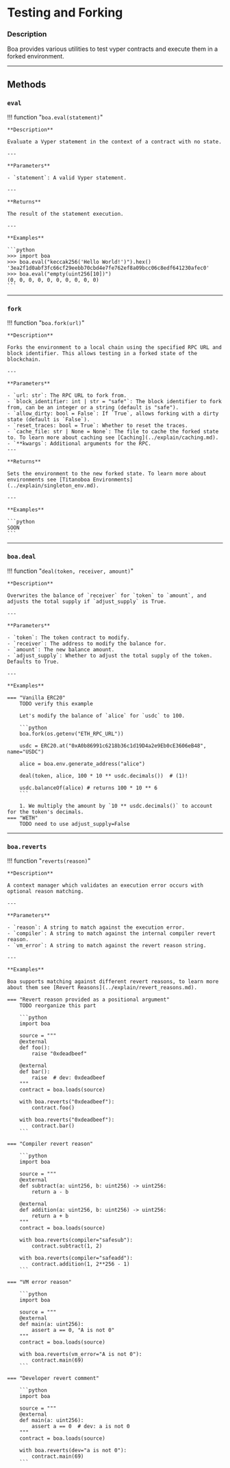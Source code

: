 # Testing and Forking

### Description

Boa provides various utilities to test vyper contracts and execute them in a forked environment.

---

## **Methods**

### `eval`
!!! function "`boa.eval(statement)`"
    <a href="https://github.com/vyperlang/titanoboa/blob/v0.2.4/boa/contracts/vyper/vyper_contract.py#L893-L920" class="source-code-link" target="_blank" rel="noopener"></a>

    **Description**

    Evaluate a Vyper statement in the context of a contract with no state.

    ---

    **Parameters**

    - `statement`: A valid Vyper statement.

    ---

    **Returns**

    The result of the statement execution.

    ---

    **Examples**

    ```python
    >>> import boa
    >>> boa.eval("keccak256('Hello World!')").hex()
    '3ea2f1d0abf3fc66cf29eebb70cbd4e7fe762ef8a09bcc06c8edf641230afec0'
    >>> boa.eval("empty(uint256[10])")
    (0, 0, 0, 0, 0, 0, 0, 0, 0, 0)
    ```

---

### `fork`
!!! function "`boa.fork(url)`"
    <a href="https://github.com/vyperlang/titanoboa/blob/v0.2.4/boa/environment.py#L59-L69" class="source-code-link" target="_blank" rel="noopener"></a>

    **Description**

    Forks the environment to a local chain using the specified RPC URL and block identifier. This allows testing in a forked state of the blockchain.

    ---

    **Parameters**

    - `url: str`: The RPC URL to fork from.
    - `block_identifier: int | str = "safe"`: The block identifier to fork from, can be an integer or a string (default is "safe").
    - `allow_dirty: bool = False`: If `True`, allows forking with a dirty state (default is `False`).
    - `reset_traces: bool = True`: Whether to reset the traces.
    - `cache_file: str | None = None`: The file to cache the forked state to. To learn more about caching see [Caching](../explain/caching.md).
    - `**kwargs`: Additional arguments for the RPC.
    ---

    **Returns**

    Sets the environment to the new forked state. To learn more about environments see [Titanoboa Environments](../explain/singleton_env.md).

    ---

    **Examples**

    ```python
    SOON
    ```


---

### `boa.deal`
!!! function "`deal(token, receiver, amount)`"
    <a href="https://github.com/vyperlang/titanoboa/blob/v0.2.4/boa/dealer.py#L91-L107" class="source-code-link" target="_blank" rel="noopener"></a>

    **Description**

    Overwrites the balance of `receiver` for `token` to `amount`, and adjusts the total supply if `adjust_supply` is True.

    ---

    **Parameters**

    - `token`: The token contract to modify.
    - `receiver`: The address to modify the balance for.
    - `amount`: The new balance amount.
    - `adjust_supply`: Whether to adjust the total supply of the token. Defaults to True.

    ---

    **Examples**

    === "Vanilla ERC20"
        TODO verify this example

        Let's modify the balance of `alice` for `usdc` to 100.

        ```python
        boa.fork(os.getenv("ETH_RPC_URL"))

        usdc = ERC20.at("0xA0b86991c6218b36c1d19D4a2e9Eb0cE3606eB48", name="USDC")

        alice = boa.env.generate_address("alice")

        deal(token, alice, 100 * 10 ** usdc.decimals())  # (1)!

        usdc.balanceOf(alice) # returns 100 * 10 ** 6
        ```

        1. We multiply the amount by `10 ** usdc.decimals()` to account for the token's decimals.
    === "WETH"
        TODO need to use adjust_supply=False



---

### `boa.reverts`
!!! function "`reverts(reason)`"
    <a href="https://github.com/vyperlang/titanoboa/blob/v0.2.4/boa/__init__.py#L99-L106" class="source-code-link" target="_blank" rel="noopener"></a>

    **Description**

    A context manager which validates an execution error occurs with optional reason matching.

    ---

    **Parameters**

    - `reason`: A string to match against the execution error.
    - `compiler`: A string to match against the internal compiler revert reason.
    - `vm_error`: A string to match against the revert reason string.

    ---

    **Examples**

    Boa supports matching against different revert reasons, to learn more about them see [Revert Reasons](../explain/revert_reasons.md).

    === "Revert reason provided as a positional argument"
        TODO reorganize this part

        ```python
        import boa

        source = """
        @external
        def foo():
            raise "0xdeadbeef"

        @external
        def bar():
            raise  # dev: 0xdeadbeef
        """
        contract = boa.loads(source)

        with boa.reverts("0xdeadbeef"):
            contract.foo()

        with boa.reverts("0xdeadbeef"):
            contract.bar()
        ```

    === "Compiler revert reason"

        ```python
        import boa

        source = """
        @external
        def subtract(a: uint256, b: uint256) -> uint256:
            return a - b

        @external
        def addition(a: uint256, b: uint256) -> uint256:
            return a + b
        """
        contract = boa.loads(source)

        with boa.reverts(compiler="safesub"):
            contract.subtract(1, 2)

        with boa.reverts(compiler="safeadd"):
            contract.addition(1, 2**256 - 1)
        ```

    === "VM error reason"

        ```python
        import boa

        source = """
        @external
        def main(a: uint256):
            assert a == 0, "A is not 0"
        """
        contract = boa.loads(source)

        with boa.reverts(vm_error="A is not 0"):
            contract.main(69)
        ```

    === "Developer revert comment"

        ```python
        import boa

        source = """
        @external
        def main(a: uint256):
            assert a == 0  # dev: a is not 0
        """
        contract = boa.loads(source)

        with boa.reverts(dev="a is not 0"):
            contract.main(69)
        ```
